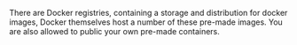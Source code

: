 There are Docker registries, containing a storage and distribution for docker images, Docker themselves host a number of these pre-made images. You are also allowed to public your own pre-made containers.
